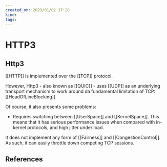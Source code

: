 ```yaml
---
created_on: 2023/01/02 17:28
kind:
tags:
---
```


# HTTP3

## Http3

\[\[HTTP]] is implemented over the \[\[TCP]] protocol.

However, Http3 - also known as \[\[QUIC]] - uses \[\[UDP]] as an underlying transport mechanism to work around da fundamental limitation of TCP: \[\[HeadOfLineBlocking]].

Of course, it also presents some problems:

- Requires switching between \[\[UserSpace]] and \[\[KernelSpace]]. This means that it has serious performance issues when compared with in-kernel protocols, and high jitter under load.

It does not implement any form of \[\[Fairness]] and \[\[CongestionControl]]. As such, it can easily throttle down competing TCP sessions.

## References
